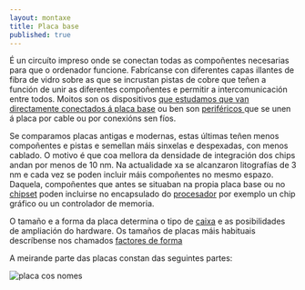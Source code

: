 ```yaml
---
layout: montaxe
title: Placa base
published: true
---
```



É un circuíto impreso onde se conectan todas as compoñentes necesarias para que o ordenador funcione. Fabrícanse con diferentes capas illantes de fibra de vidro sobre as que se incrustan pistas de cobre que teñen a función de unir as diferentes compoñentes e permitir a intercomunicación entre todos. Moitos son os dispositivos <a href="/placa/index.html"> que estudamos que van directamente conectados á placa base</a>   ou ben son  <a href="/perifericos/index.html">periféricos </a> que se unen á placa por cable ou por conexións sen fíos.



<!-- As conexións pode ser directamente sobre a placa ou ben a traverso de conectores externos. -->

Se comparamos placas antigas e modernas, estas últimas teñen menos compoñentes e pistas e semellan máis sinxelas e despexadas, con menos cablado. O motivo é que coa mellora da densidade de integración dos chips andan por menos de  10 nm. Na actualidade xa se alcanzaron litografías de 3 nm e cada vez se poden incluir máis compoñentes no mesmo espazo. Daquela, compoñentes que antes se situaban na propia placa base ou no [chipset]({{site.url}}/placa/12chipset) poden incluirse no encapsulado do [procesador]({{site.url}}/procesador/02cpu) por exemplo un chip gráfico ou un  controlador de memoria.




O tamaño e a forma da placa determina o tipo de [caixa]({{site.url}}/montaxe/30chasis) e as posibilidades de ampliación do hardware. Os tamaños de placas máis habituais descríbense nos  chamados [factores de forma]({{site.url}}/placa/01factorforma)

A meirande parte das placas constan das seguintes partes:  

![placa cos nomes]({{site.baseurl}}/imaxes/placa.jpg)
